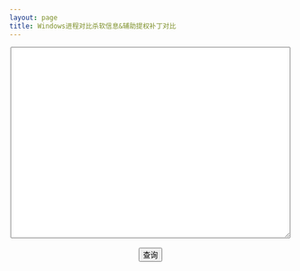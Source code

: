 ```yaml
---
layout: page
title: Windows进程对比杀软信息&辅助提权补丁对比
---
```


<script src="/assets/assistjs/avlist.js"></script>
<script src="/assets/assistjs/mskblist.js"></script>
<script src="/assets/assistjs/AssistTool.js"></script>

<center>
	<textarea style="width: 500px; height: 341px;" id="contentList"></textarea><br><br>
	<input type="submit" id="search" value="查询" onclick="getLists();"><br>
	<div id="result"></div>
</center>